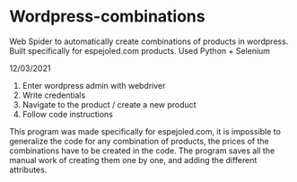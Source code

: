 # Wordpress-combinations
Web Spider to automatically create combinations of products in wordpress. Built specifically for espejoled.com products. Used Python + Selenium

12/03/2021

1. Enter wordpress admin with webdriver
2. Write credentials
3. Navigate to the product / create a new product
4. Follow code instructions

This program was made specifically for espejoled.com, it is impossible to generalize the code for any combination of products, the prices of the combinations have to be created in the code. The program saves all the manual work of creating them one by one, and adding the different attributes.
